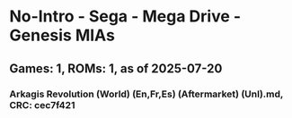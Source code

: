 # No-Intro - Sega - Mega Drive - Genesis MIAs
## Games: 1, ROMs: 1, as of 2025-07-20

### Arkagis Revolution (World) (En,Fr,Es) (Aftermarket) (Unl).md, CRC: cec7f421
